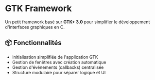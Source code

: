 # GTK Framework

Un petit framework basé sur **GTK+ 3.0** pour simplifier le développement d'interfaces graphiques en C.

## 📦 Fonctionnalités

- Initialisation simplifiée de l'application GTK
- Gestion de fenêtres avec création automatique
- Gestion d'événements (callbacks) centralisée
- Structure modulaire pour séparer logique et UI



